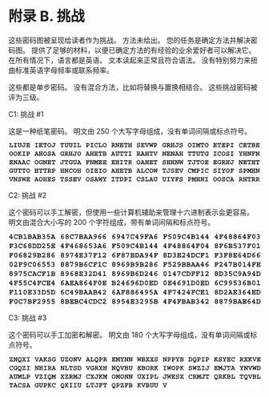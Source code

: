 # 附录 B. 挑战

这些密码图被呈现给读者作为挑战。 方法未给出。 您的任务是确定方法并解决密码图。 提供了足够的材料，以便已确定方法的有经验的业余爱好者可以解决它。 在所有情况下，语言都是英语。 文本读起来正常且符合语法。 没有特别努力来扭曲标准英语字母频率或联系频率。

这些都是单步密码。 没有混合方法，比如将替换与置换相结合。 这些挑战密码被评为三级。

C1: 挑战 #1

这是一种纸笔密码。 明文由 250 个大写字母组成，没有单词间隔或标点符号。

![20-unnumb-1](img/20-unnumb-1.png)

C2: 挑战 #2

这个密码可以手工解密，但使用一些计算机辅助来管理十六进制表示会更容易。 明文由混合大小写的 200 个字符组成，带有单词间隔和标点符号。

![20-unnumb-2](img/20-unnumb-2.png)

C3: 挑战 #3

这个密码可以手工加密和解密。 明文由 180 个大写字母组成，没有单词间隔或标点符号。

![20-unnumb-3](img/20-unnumb-3.png)
